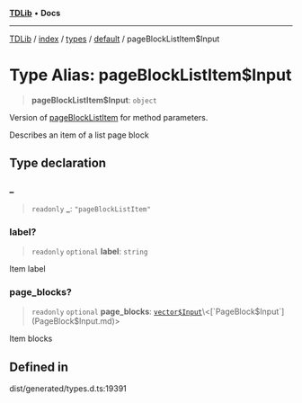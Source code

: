 [**TDLib**](../../../../../../README.md) • **Docs**

***

[TDLib](../../../../../../modules.md) / [index](../../../../../README.md) / [types](../../../README.md) / [default](../README.md) / pageBlockListItem$Input

# Type Alias: pageBlockListItem$Input

> **pageBlockListItem$Input**: `object`

Version of [pageBlockListItem](pageBlockListItem-1.md) for method parameters.

Describes an item of a list page block

## Type declaration

### \_

> `readonly` **\_**: `"pageBlockListItem"`

### label?

> `readonly` `optional` **label**: `string`

Item label

### page\_blocks?

> `readonly` `optional` **page\_blocks**: [`vector$Input`](vector$Input.md)\<[`PageBlock$Input`](PageBlock$Input.md)\>

Item blocks

## Defined in

dist/generated/types.d.ts:19391

